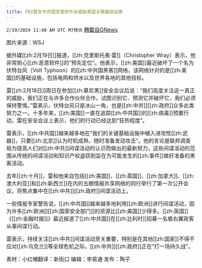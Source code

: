 ```yaml
---
title: FBI警告中共国恶意软件会威胁美国关键基础设施
---
```

`2/19/2024 11:40 AM UTC M7快讯` [轉載自GNews](https://gnews.org/articles/2322676)

图片来源：WSJ

据外媒[[zh:2月19日]]报道，[[zh:克里斯托弗·雷]]（Christopher Wray）表示，他非常担心[[zh:恶意软件]]的“预先定位”。他表示，[[zh:美国]]最近破坏了一个名为伏特台风（Volt Typhoon）的[[zh:中共国黑客]]网络，该网络针对的是[[zh:美国]]的基础设施，包括电网和供水以及世界各地的其他目标。

雷[[zh:2月18日]]周日在参加[[zh:慕尼黑]]安全会议后说：“我们高度关注这一真正的威胁，我们正在与许多合作伙伴合作，试图识别它、预测它并破坏它，我们必须保持警惕。”雷表示，伏特台风只是冰山一角，也是[[zh:中共]][[zh:政府]]众多此类努力之一。十多年来，[[zh:美国]]一直在追踪[[zh:中共国]]的[[zh:病毒]]预置行动，雷在安全会议上表示，他们的行动已经达到“狂热程度”。

雷表示，[[zh:中共国]]越来越多地在“我们的关键基础设施中植入进攻性[[zh:武器]]，只要[[zh:北京]]认为时机成熟，随时准备发动攻击”。他的言论是联邦调查局为提高人们对[[zh:中共]]间谍活动的认识而做出的最新努力，这些间谍活动的范围从传统的间谍活动和知识产权盗窃到旨在为可能发生的[[zh:事件]]做好准备的黑客活动。

去年[[zh:十月]]，雷和他来自包括[[zh:美国]]、[[zh:英国]]、[[zh:加拿大]]、[[zh:澳大利亚]]和[[zh:新西兰]]在内的五眼情报共享网络的同行举行了第一次公开会议，将焦点集中在[[zh:中共]][[zh:政府]]间谍活动上。

一些情报专家警告说，[[zh:中共国]]越来越多地利用[[zh:欧洲]]进行间谍活动，因为许多[[zh:欧洲]][[zh:国家安全部门]]的资源比[[zh:美国]]少得多。[[zh:英国]]《[[zh:金融时报]]》最近报道了[[zh:中共国]]在[[zh:比利时]]招募一名极右翼政客从事间谍行动。

雷表示，持续关注[[zh:中共]]间谍活动至关重要，特别是在其他[[zh:国家]]不得不应对[[zh:乌克兰]]等全球危机之际，[[zh:中共]][[zh:政府]]正在“打一场持久战”。

              
素材：小红帽翻译：新街口  编辑：李易通    发布：陶子


